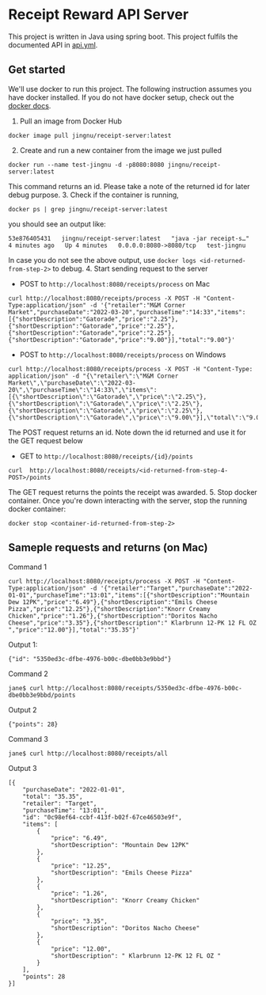 # Receipt Reward API Server
This project is written in Java using spring boot. This project fulfils the documented API in [api.yml](/api.yml).

## Get started
We'll use docker to run this project. The following instruction assumes you have docker installed. If you do not have docker setup, check out the [docker docs](https://docs.docker.com/desktop/install/mac-install/).
1. Pull an image from Docker Hub
```
docker image pull jingnu/receipt-server:latest
```
2. Create and run a new container from the image we just pulled
```
docker run --name test-jingnu -d -p8080:8080 jingnu/receipt-server:latest 
```
This command returns an id. Please take a note of the returned id for later debug purpose.
3. Check if the container is running,
```
docker ps | grep jingnu/receipt-server:latest
```
you should see an output like:
```
53e876405431   jingnu/receipt-server:latest   "java -jar receipt-s…"   4 minutes ago   Up 4 minutes   0.0.0.0:8080->8080/tcp   test-jingnu
```
In case you do not see the above output, use `docker logs <id-returned-from-step-2>` to debug.
4. Start sending request to the server
- POST to `http://localhost:8080/receipts/process` on Mac
```
curl http://localhost:8080/receipts/process -X POST -H "Content-Type:application/json" -d '{"retailer":"M&M Corner Market","purchaseDate":"2022-03-20","purchaseTime":"14:33","items":[{"shortDescription":"Gatorade","price":"2.25"},{"shortDescription":"Gatorade","price":"2.25"},{"shortDescription":"Gatorade","price":"2.25"},{"shortDescription":"Gatorade","price":"9.00"}],"total":"9.00"}'
```
- POST to `http://localhost:8080/receipts/process` on Windows
```
curl http://localhost:8080/receipts/process -X POST -H "Content-Type: application/json" -d "{\"retailer\":\"M&M Corner Market\",\"purchaseDate\":\"2022-03-20\",\"purchaseTime\":\"14:33\",\"items\":[{\"shortDescription\":\"Gatorade\",\"price\":\"2.25\"},{\"shortDescription\":\"Gatorade\",\"price\":\"2.25\"},{\"shortDescription\":\"Gatorade\",\"price\":\"2.25\"},{\"shortDescription\":\"Gatorade\",\"price\":\"9.00\"}],\"total\":\"9.00\"}"
```

The POST request returns an id. Note down the id returned and use it for the GET request below
- GET to `http://localhost:8080/receipts/{id}/points`
```
curl  http://localhost:8080/receipts/<id-returned-from-step-4-POST>/points
```
The GET request returns the points the receipt was awarded.
5. Stop docker container. Once you're down interacting with the server, stop the running docker container:
```
docker stop <container-id-returned-from-step-2>
```

## Sameple requests and returns (on Mac)
Command 1
```
curl http://localhost:8080/receipts/process -X POST -H "Content-Type:application/json" -d '{"retailer":"Target","purchaseDate":"2022-01-01","purchaseTime":"13:01","items":[{"shortDescription":"Mountain Dew 12PK","price":"6.49"},{"shortDescription":"Emils Cheese Pizza","price":"12.25"},{"shortDescription":"Knorr Creamy Chicken","price":"1.26"},{"shortDescription":"Doritos Nacho Cheese","price":"3.35"},{"shortDescription":" Klarbrunn 12-PK 12 FL OZ ","price":"12.00"}],"total":"35.35"}'
```
Output 1:
```
{"id": "5350ed3c-dfbe-4976-b00c-dbe0bb3e9bbd"}
```
Command 2
```
jane$ curl http://localhost:8080/receipts/5350ed3c-dfbe-4976-b00c-dbe0bb3e9bbd/points
```
Output 2
```
{"points": 28}
```
Command 3
```
jane$ curl http://localhost:8080/receipts/all
```
Output 3
```
[{
    "purchaseDate": "2022-01-01",
    "total": "35.35",
    "retailer": "Target",
    "purchaseTime": "13:01",
    "id": "0c98ef64-ccbf-413f-b02f-67ce46503e9f",
    "items": [
        {
            "price": "6.49",
            "shortDescription": "Mountain Dew 12PK"
        },
        {
            "price": "12.25",
            "shortDescription": "Emils Cheese Pizza"
        },
        {
            "price": "1.26",
            "shortDescription": "Knorr Creamy Chicken"
        },
        {
            "price": "3.35",
            "shortDescription": "Doritos Nacho Cheese"
        },
        {
            "price": "12.00",
            "shortDescription": " Klarbrunn 12-PK 12 FL OZ "
        }
    ],
    "points": 28
}]
```


